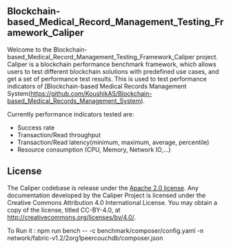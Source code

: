 ## Blockchain-based_Medical_Record_Management_Testing_Framework_Caliper

Welcome to the Blockchain-based_Medical_Record_Management_Testing_Framework_Caliper project. Caliper is a blockchain performance benchmark framework, which allows users to test different blockchain solutions with predefined use cases, and get a set of performance test results. This is used to test performance indicators of [Blockchain-based Medical Records Management System(https://github.com/KoushikAS/Blockchain-based_Medical_Records_Management_System).

Currently performance indicators tested are:
* Success rate
* Transaction/Read throughput
* Transaction/Read latency(minimum, maximum, average, percentile)
* Resource consumption (CPU, Memory, Network IO,...)


## License
The Caliper codebase is release under the [Apache 2.0 license](./LICENSE). Any documentation developed by the Caliper Project is licensed under the Creative Commons Attribution 4.0 International License. You may obtain a copy of the license, titled CC-BY-4.0, at http://creativecommons.org/licenses/by/4.0/.


To Run it :
npm run bench -- -c benchmark/composer/config.yaml -n network/fabric-v1.2/2org1peercouchdb/composer.json 
